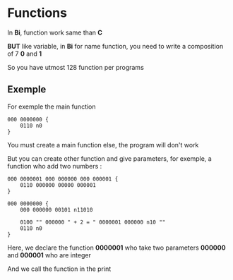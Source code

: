 # Functions

In **Bi**, function work same than **C**

**BUT** like variable, in **Bi** for name function, you need to write a composition of 7 **0** and **1**

So you have utmost 128 function per programs

## Exemple

For exemple the main function

```
000 0000000 {
    0110 n0
}
```

You must create a main function else, the program will don't work

But you can create other function and give parameters, for exemple, a function who add two numbers :

```
000 0000001 000 000000 000 000001 {
    0110 000000 00000 000001
}

000 0000000 {
    000 000000 00101 n11010

    0100 "" 000000 " + 2 = " 0000001 000000 n10 ""
    0110 n0
}
```

Here, we declare the function **0000001** who take two parameters **000000** and **000001** who are integer

And we call the function in the print
